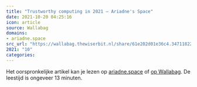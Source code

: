 ```yaml
---
title: "Trustworthy computing in 2021 – Ariadne's Space"
date: 2021-10-20 04:25:16
icon: article
source: Wallabag
domains:
- ariadne.space
src_url: "https://wallabag.thewiserbit.nl/share/61e202d01e36c4.34711822"
2021: "10"
categories:
---
```

Het oorspronkelijke artikel kan je lezen op [ariadne.space](https://ariadne.space/2021/10/19/trustworthy-computing-in-2021/) of [op Wallabag](https://wallabag.thewiserbit.nl/share/61e202d01e36c4.34711822). De leestijd is ongeveer 13 minuten.